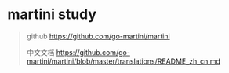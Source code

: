 # martini study

> github https://github.com/go-martini/martini
>
> 中文文档 https://github.com/go-martini/martini/blob/master/translations/README_zh_cn.md

